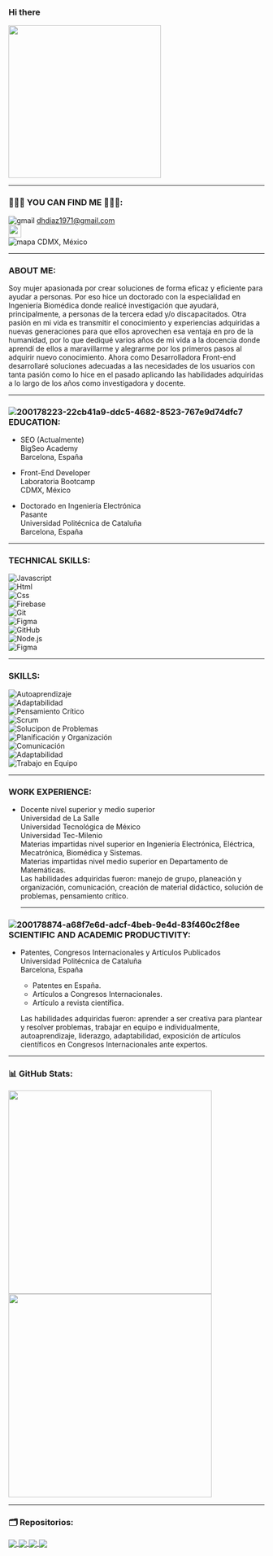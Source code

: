 ### Hi there

<!--
**DeliaCerecedo/DeliaCerecedo** is a ✨ _special_ ✨ repository because its `README.md` (this file) appears on your GitHub profile.

Here are some ideas to get you started:
- 👋
- 🔭 I’m currently working on ...
- 🌱 I’m currently learning ...
- 👯 I’m looking to collaborate on ...
- 🤔 I’m looking for help with ...
- 💬 Ask me about ...
- 📫 How to reach me: ...
- 😄 Pronouns: ...
- ⚡ Fun fact: ...
-->

<code><img height="300" src="https://user-images.githubusercontent.com/109125203/200173974-8f392b43-b7c6-4e79-bb6d-7589779101b6.png"></code>

<hr></hr>

### 🙋🏻‍♀️  YOU CAN FIND ME 👩🏽‍💻:

![gmail](https://user-images.githubusercontent.com/109125203/200171400-0d112560-bb2a-42db-9787-72a205861c91.png) dhdiaz1971@gmail.com <br>
<a href="https://www.linkedin.com/in/deliadiaz/"><img src="https://img.shields.io/badge/linkedin-%230077B5.svg?&style=for-the-badge&logo=linkedin&logoColor=white" height=25></a><br>
![mapa](https://user-images.githubusercontent.com/109125203/200171945-f73d4270-0a42-4f86-b6eb-c898dbe87d9b.png) CDMX, México 

<hr></hr>

### ABOUT ME:

Soy mujer apasionada por crear soluciones de forma eficaz y eficiente para ayudar a personas. Por eso hice un
doctorado con la especialidad en Ingeniería Biomédica donde realicé investigación que ayudará, principalmente, a
personas de la tercera edad y/o discapacitados. Otra pasión en mi vida es transmitir el conocimiento y experiencias
adquiridas a nuevas generaciones para que ellos aprovechen esa ventaja en pro de la humanidad, por lo que dediqué
varios años de mi vida a la docencia donde aprendí de ellos a maravillarme y alegrarme por los primeros pasos al
adquirir nuevo conocimiento. Ahora como Desarrolladora Front-end desarrollaré soluciones adecuadas a las
necesidades de los usuarios con tanta pasión como lo hice en el pasado aplicando las habilidades adquiridas a lo largo
de los años como investigadora y docente.

<hr></hr>

### ![200178223-22cb41a9-ddc5-4682-8523-767e9d74dfc7](https://user-images.githubusercontent.com/109125203/202804559-bd843aa5-0b97-4b78-afb6-fe6c0a2c58a9.png)   EDUCATION:

- SEO (Actualmente) <br> 
  BigSeo Academy <br>
  Barcelona, España
  
- Front-End Developer <br> 
  Laboratoria Bootcamp <br> 
  CDMX, México
  
- Doctorado en Ingeniería Electrónica <br>
  Pasante <br>
  Universidad Politécnica de Cataluña <br>
  Barcelona, España
  
<hr></hr>

### TECHNICAL SKILLS:

![Javascript](https://img.shields.io/badge/JavaScript-323330?style=flat&logo=javascript&logoColor=F7DF1E)  
![Html](https://img.shields.io/badge/HTML5-E34F26?style=flat&logo=html5&logoColor=white)  
![Css](https://img.shields.io/badge/CSS3-1572B6?style=flat&logo=css3&logoColor=white)   
![Firebase](https://img.shields.io/badge/firebase-ffca28?style=flat&logo=firebase&logoColor=black)  
![Git](https://img.shields.io/badge/Git-1572B6?style=flat&logo=git&logoColor=white)   
![Figma](https://img.shields.io/badge/Figma-F24E1E?style=flat&logo=figma&logoColor=white)   
![GitHub](https://img.shields.io/badge/Github-ffca28?style=flat&logo=Github&logoColor=black)  
![Node.js](https://img.shields.io/badge/Node.js-323330?style=flat&logo=node.js&logoColor=F7DF1E)   
![Figma](https://img.shields.io/badge/Figma-E34F26?style=flat&logo=figma&logoColor=white) 

<hr></hr>

### SKILLS:

![Autoaprendizaje](https://img.shields.io/badge/Autoaprendizaje-323330?style=F7DF1E)  
![Adaptabilidad](https://img.shields.io/badge/Adaptabilidad-E34F26?style=white)  
![Pensamiento Crítico](https://img.shields.io/badge/Pensamiento_Crítico-1572B6?style=white)   
![Scrum](https://img.shields.io/badge/Scrum-ffca28?style=black)  
![Solucipon de Problemas](https://img.shields.io/badge/Solucipon_de_Problemas-1572B6?style=white)   
![Planificación y Organización](https://img.shields.io/badge/Planificación_y_Organización-F24E1E?style=white)   
![Comunicación](https://img.shields.io/badge/Comunicación-ffca28?style=black)  
![Adaptabilidad](https://img.shields.io/badge/Adaptabilidad-323330?style=F7DF1E)   
![Trabajo en Equipo](https://img.shields.io/badge/Trabajo_en_Equipo-E34F26?style=white) 

<hr></hr>

### WORK EXPERIENCE: 

- Docente nivel superior y medio superior <br>
  Universidad de La Salle<br>
  Universidad Tecnológica de México<br>
  Universidad Tec-Milenio<br>
  Materias impartidas nivel superior en Ingeniería Electrónica, Eléctrica, Mecatrónica, Biomédica y Sistemas.<br>
  Materias impartidas nivel medio superior en Departamento de Matemáticas.<br>
  Las habilidades adquiridas fueron: manejo de grupo, planeación y organización, comunicación, creación de material didáctico, solución de problemas,           pensamiento crítico.
  
  <hr></hr>

### ![200178874-a68f7e6d-adcf-4beb-9e4d-83f460c2f8ee](https://user-images.githubusercontent.com/109125203/202804680-f1278f47-8915-4b8e-9353-fdff827472c9.png)   SCIENTIFIC AND ACADEMIC PRODUCTIVITY: 

- Patentes, Congresos Internacionales y Artículos Publicados<br>
  Universidad Politécnica de Cataluña<br>
  Barcelona, España<br>
    - Patentes en España.<br>
    - Artículos a Congresos Internacionales.<br> 
    - Artículo a revista científica. <br>
  
  Las habilidades adquiridas fueron: aprender a ser creativa para plantear y resolver problemas,  trabajar en equipo e individualmente, autoaprendizaje, liderazgo, adaptabilidad, exposición de artículos científicos en Congresos Internacionales ante expertos. 

<hr></hr>

### 📊 GitHub Stats:  

<a href="https://github-readme-stats.vercel.app/api?username=DeliaCerecedo&theme=aura&hide_border=false&include_all_commits=true&count_private=true">
  <img align="center" src="https://github-readme-stats.vercel.app/api?username=DeliaCerecedo&theme=aura&hide_border=false&include_all_commits=true&count_private=true" width="400"/>
</a>
<a href="https://github-readme-stats.vercel.app/api/top-langs/?username=DeliaCerecedo&theme=aura&hide_border=false&include_all_commits=true&count_private=true&layout=compact">
  <img align="center" src="https://github-readme-stats.vercel.app/api/top-langs/?username=DeliaCerecedo&theme=aura&hide_border=false&include_all_commits=true&count_private=true&layout=compact" width= "400"/>
</a>

<hr></hr>

### 🗂️ Repositorios:

<a href="https://github.com/DeliaCerecedo/Md-Links">
  <img align="center" src="https://github-readme-stats.vercel.app/api/pin/?username=DeliaCerecedo&repo=Md-Links&theme=aura" />
</a>
<a href="https://github.com/DeliaCerecedo/Social-Network">
  <img align="center" src="https://github-readme-stats.vercel.app/api/pin/?username=DeliaCerecedo&repo=Social-Network&theme=aura" />
</a>
<a href="https://github.com/DeliaCerecedo/Data-Lovers-Principal">
  <img align="center" src="https://github-readme-stats.vercel.app/api/pin/?username=DeliaCerecedo&repo=Data-Lovers-Principal&theme=aura" />
</a>
<a href="https://github.com/DeliaCerecedo/Cifrado-Cesar">
  <img align="center" src="https://github-readme-stats.vercel.app/api/pin/?username=DeliaCerecedo&repo=Cifrado-Cesar&theme=aura" />
</a>



